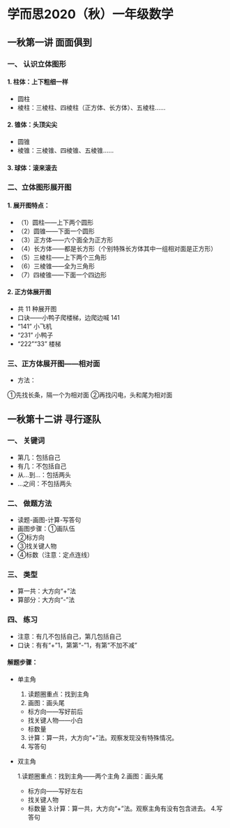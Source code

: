 # 学而思2020（秋）一年级数学

## 一秋第一讲 面面俱到

### 一、 认识立体图形

#### 1. 柱体：上下粗细一样

- 圆柱
- 棱柱：三棱柱、四棱柱（正方体、长方体）、五棱柱……

#### 2. 锥体：头顶尖尖

- 圆锥
- 棱锥：三棱锥、四棱锥、五棱锥……

#### 3. 球体：滚来滚去

### 二、立体图形展开图

#### 1. 展开图特点：

- （1）圆柱——上下两个圆形
- （2）圆锥——下面一个圆形
- （3）正方体——六个面全为正方形
- （4）长方体——都是长方形（个别特殊长方体其中一组相对面是正方形）
- （5）三棱柱——上下两个三角形
- （6）三棱锥——全为三角形
- （7）四棱锥——下面一个四边形

#### 2. 正方体展开图

- 共 11 种展开图
- 口诀——小鸭子爬楼梯，边爬边喊 141
- “141” 小飞机
- “231” 小鸭子
- “222”“33” 楼梯

### 三、正方体展开图——相对面

- 方法：

①先找长条，隔一个为相对面
②再找闪电，头和尾为相对面

## 一秋第十二讲 寻行逐队

### 一、 关键词

- 第几：包括自己
- 有几：不包括自己
- 从...到...：包括两头
- ...之间：不包括两头

### 二、 做题方法

- 读题-画图-计算-写答句
- 画图步骤：①画队伍
- ②标方向
- ③找关键人物
- ④标数（注意：定点连线）

### 三、 类型

- 算一共：大方向“+”法
- 算部分：大方向“-”法

### 四、 练习

- 注意：有几不包括自己，第几包括自己
- 口诀：有有“+”1，第第“-”1，有第“不加不减”

#### 解题步骤：

- 单主角

  1. 读题圈重点：找到主角
  2. 画图：画头尾
  - 标方向——写好前后
  - 找关键人物——小白
  - 标数量
  3. 计算：算一共，大方向“+”法。观察发现没有特殊情况。
  4. 写答句

- 双主角

  1.读题圈重点：找到主角——两个主角
  2.画图：画头尾
  - 标方向——写好左右
  - 找关键人物
  - 标数量
  3.计算：算一共，大方向“+”法。观察主角有没有包含进去。
  4.写答句
